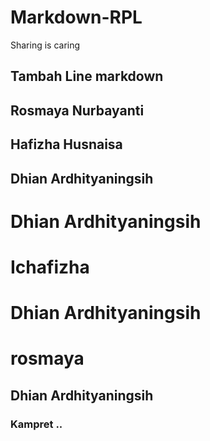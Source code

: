 # Markdown-RPL
Sharing is caring

## Tambah Line markdown


## Rosmaya Nurbayanti
## Hafizha Husnaisa
## Dhian Ardhityaningsih




# Dhian Ardhityaningsih

# Ichafizha
# Dhian Ardhityaningsih
# rosmaya

## Dhian Ardhityaningsih

### Kampret ..

